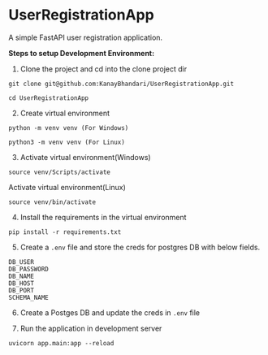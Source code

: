 # UserRegistrationApp
A simple FastAPI user registration application.

**Steps to setup Development Environment:**

1. Clone the project and cd into the clone project dir
```
git clone git@github.com:KanayBhandari/UserRegistrationApp.git
```
```
cd UserRegistrationApp
```
2. Create virtual environment
```
python -m venv venv (For Windows)
```
```
python3 -m venv venv (For Linux)
```
3. Activate virtual environment(Windows)
```
source venv/Scripts/activate
```
Activate virtual environment(Linux)
```
source venv/bin/activate
```
4. Install the requirements in the virtual environment
```
pip install -r requirements.txt
```
5. Create a `.env` file and store the creds for postgres DB with below fields.

```
DB_USER
DB_PASSWORD
DB_NAME
DB_HOST
DB_PORT
SCHEMA_NAME
```
6. Create a Postges DB and update the creds in `.env` file

7. Run the application in development server
```
uvicorn app.main:app --reload
```
